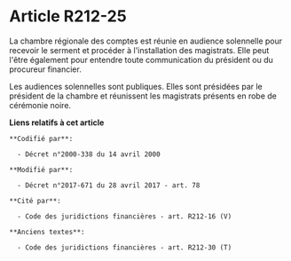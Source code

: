 # Article R212-25

La chambre régionale des comptes est réunie en audience solennelle pour recevoir le serment et procéder à l'installation des
magistrats. Elle peut l'être également pour entendre toute communication du président ou du  procureur financier. 

Les audiences solennelles sont publiques. Elles sont présidées par le président de la chambre et réunissent les magistrats
présents en robe de cérémonie noire.

**Liens relatifs à cet article**

	**Codifié par**:

	  - Décret n°2000-338 du 14 avril 2000

	**Modifié par**:

	  - Décret n°2017-671 du 28 avril 2017 - art. 78

	**Cité par**:

	  - Code des juridictions financières - art. R212-16 (V)

	**Anciens textes**:

	  - Code des juridictions financières - art. R212-30 (T)

